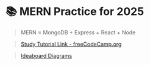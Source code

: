 <!--ReadMe File-->

# 📚 MERN Practice for 2025

> MERN = MongoDB + Express + React + Node <br>

> [Study Tutorial Link - freeCodeCamp.org](https://www.youtube.com/watch?v=F9gB5b4jgOI") <br>

> [Ideaboard Diagrams](https://www.youtube.com/redirect?event=video_description&redir_token=QUFFLUhqbnRVanBHSTEyTTBKNW05bm1XSjB0TjRVTUdRZ3xBQ3Jtc0tuRkJxdTRXRmQxLU82eWdySzNOSXpBaG1uM016YjlLWG0yUFZ6RHJWOGc5Z21TRFpYcnQ2ZjAyTTRuMkdRVzZtLWhOMjlXa3pmYlM3NjVXNUg2RlFFbl9MX2huNnp3SFZZWV9TX2ItbUZtMlBuS2R1cw&q=https%3A%2F%2Fapp.eraser.io%2Fworkspace%2FGlhY2F7ltehsjZ2z9phZ&v=F9gB5b4jgOI")